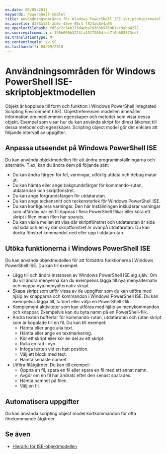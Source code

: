 ```yaml
---
ms.date: 06/05/2017
keywords: PowerShell-cmdlet
title: Användningsområden för Windows PowerShell ISE-skriptobjektmodellen
ms.assetid: d176a131-ab0c-43ee-80c1-f824ab8e4a05
ms.openlocfilehash: fd5ac2c34b173d4eba7636bb5760b1ac9abb4277
ms.sourcegitcommit: cf195b090b3223fa4917206dfec7f0b603873cdf
ms.translationtype: MT
ms.contentlocale: sv-SE
ms.lasthandoff: 04/09/2018
---
```

# <a name="purpose-of-the-windows-powershell-ise-scripting-object-model"></a>Användningsområden för Windows PowerShell ISE-skriptobjektmodellen

Objekt är kopplade till form och funktion i Windows PowerShell Integrated Scripting Environment (ISE). Objektreferensen modellen innehåller information om medlemmen egenskaper och metoder som visar dessa objekt. Exempel som visar hur du kan använda skript för direkt åtkomst till dessa metoder och egenskaper. Scripting object model gör det enklare att följande intervall av uppgifter.

## <a name="customizing-the-appearance-of-windows-powershell-ise"></a>Anpassa utseendet på Windows PowerShell ISE

Du kan använda objektmodellen för att ändra programinställningarna och alternativ. T.ex, kan du ändra dem på följande sätt:

- Du kan ändra färgen för fel, varningar, utförlig utdata och debug matar ut.
- Du kan hämta eller ange bakgrundsfärger för kommando-rutan, utdatarutan och skriptfönstret.
- Du kan ange förgrundsfärgen för utdatarutan.
- Du kan ange teckensnitt och teckenstorlek för Windows PowerShell ISE.
- Du kan konfigurera varningar. Den här inställningen inkluderar varningar som utfärdas när en fil öppnas i flera PowerShell flikar eller köra ett skript i filen innan filen har sparats.
- Du kan växla mellan att visa där skriptfönstret och utdatarutan är sida vid sida och en vy där skriptfönstret är ovanpå utdatarutan. Du kan docka fönstret kommandot ned eller upp i utdatarutan.

## <a name="enhancing-the-functionality-of-windows-powershell-ise"></a>Utöka funktionerna i Windows PowerShell ISE

Du kan använda objektmodellen för att förbättra funktionerna i Windows PowerShell ISE. Du kan till exempel:

- Lägg till och ändra instansen av Windows PowerShell ISE sig själv. Om du vill ändra menyerna kan du exempelvis lägga till nya menyalternativ och mappa nya menyalternativ skript.
- Skapa skript som utför vissa av de uppgifter som du kan utföra med hjälp av knapparna och kommandon i Windows PowerShell ISE. Du kan exempelvis lägga till, ta bort eller välja en PowerShell-flik.
- Komplement aktiviteter som kan utföras med hjälp av menykommandon och knappar. Exempelvis kan du byta namn på en PowerShell-flik.
- Ändra texten buffertar för kommando-rutan, utdatarutan och rutan skript som är kopplade till en fil. Du kan till exempel:
  - Hämta eller ange alla text.
  - Hämta eller ange en textmarkering.
  - Kör ett skript eller kör en del av ett skript.
  - Rulla en rad i vyn.
  - Infoga texten vid en hatt position.
  - Välj ett block med text.
  - Hämta senaste numret.
- Utföra filåtgärder. Du kan till exempel:
  - Öppna en fil, spara en fil eller spara en fil med ett annat namn.
  - Avgör om en fil har ändrats efter den senast sparades.
  - Hämta namnet på filen.
  - Välj en fil.

## <a name="automating-tasks"></a>Automatisera uppgifter

Du kan använda scripting object model kortkommandon för ofta förekommande åtgärder.

## <a name="see-also"></a>Se även

- [Hierarki för ISE-objektmodellen](The-ISE-Object-Model-Hierarchy.md)